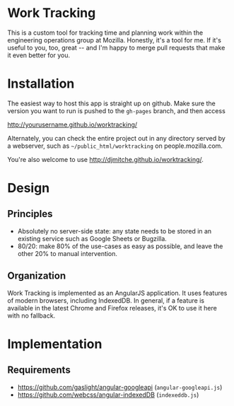 Work Tracking
=============

This is a custom tool for tracking time and planning work within the engineering operations group at Mozilla.
Honestly, it's a tool for me.
If it's useful to you, too, great -- and I'm happy to merge pull requests that make it even better for you.

Installation
============

The easiest way to host this app is straight up on github.
Make sure the version you want to run is pushed to the `gh-pages` branch, and then access

  http://yourusername.github.io/worktracking/

Alternately, you can check the entire project out in any directory served by a webserver, such as `~/public_html/worktracking` on people.mozilla.com.

You're also welcome to use http://djmitche.github.io/worktracking/.

Design
======

Principles
----------

* Absolutely no server-side state: any state needs to be stored in an existing service such as Google Sheets or Bugzilla.
* 80/20: make 80% of the use-cases as easy as possible, and leave the other 20% to manual intervention.

Organization
------------

Work Tracking is implemented as an AngularJS application.
It uses features of modern browsers, including IndexedDB.
In general, if a feature is available in the latest Chrome and Firefox releases, it's OK to use it here with no fallback.

Implementation
==============

Requirements
------------

* https://github.com/gaslight/angular-googleapi (`angular-googleapi.js`)
* https://github.com/webcss/angular-indexedDB (`indexeddb.js`)
